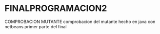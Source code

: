 # FINALPROGRAMACION2
COMPROBACION MUTANTE 
comprobacion del mutante hecho en java con netbeans primer parte del final 
